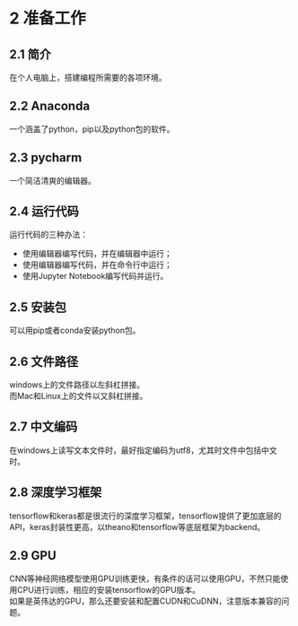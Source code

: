# 2 准备工作
## 2.1 简介
在个人电脑上，搭建编程所需要的各项环境。
## 2.2 Anaconda
一个涵盖了python，pip以及python包的软件。
## 2.3 pycharm
一个简洁清爽的编辑器。
## 2.4 运行代码
运行代码的三种办法：
* 使用编辑器编写代码，并在编辑器中运行；
* 使用编辑器编写代码，并在命令行中运行；
* 使用Jupyter Notebook编写代码并运行。
## 2.5 安装包
可以用pip或者conda安装python包。
## 2.6 文件路径
windows上的文件路径以左斜杠拼接。  
而Mac和Linux上的文件以又斜杠拼接。
## 2.7 中文编码
在windows上读写文本文件时，最好指定编码为utf8，尤其时文件中包括中文时。
## 2.8 深度学习框架
tensorflow和keras都是很流行的深度学习框架，tensorflow提供了更加底层的API，keras封装性更高，以theano和tensorflow等底层框架为backend。
## 2.9 GPU
CNN等神经网络模型使用GPU训练更快，有条件的话可以使用GPU，不然只能使用CPU进行训练，相应的安装tensorflow的GPU版本。  
如果是英伟达的GPU，那么还要安装和配置CUDN和CuDNN，注意版本兼容的问题。
